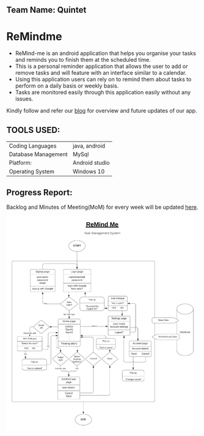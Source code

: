 ## Team Name: Quintet
# ReMindme 
- ReMind-me is an android application that helps you organise your tasks and reminds you to finish them at the scheduled time.
- This is a personal reminder application that allows the user to add or remove tasks and will feature with an interface similar to a calendar.
- Using this application users can rely on to remind them about tasks to perform on a daily basis or weekly basis. 
- Tasks are monitored easily through this application easily without any issues.

Kindly follow and refer our [blog](https://quintet-remind-me.blogspot.com/) for overview and future updates of our app.

## TOOLS USED:
 |    |   |
| --- | --- |
Coding Languages    | java, android  
Database Management | MySql          
Platform:           | Android studio 
Operating System    | Windows 10 

## Progress Report:
Backlog and Minutes of Meeting(MoM) for every week will be updated [here](https://docs.google.com/document/d/1vnzFwtyGpL8GnwdyOpWm4Uz_vBjW__5AKoxBZPP4HcY/edit?usp=sharing).

<img src="images/ReMind%20Me.png" width=800 >
